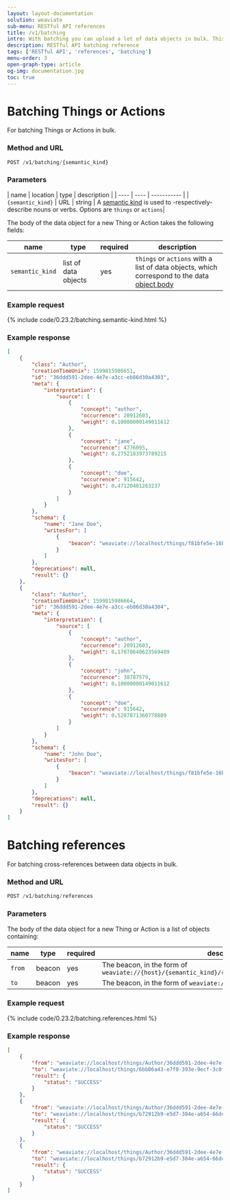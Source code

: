```yaml
---
layout: layout-documentation
solution: weaviate
sub-menu: RESTful API references
title: /v1/batching
intro: With batching you can upload a lot of data objects in bulk. This saves time compared to a lot of single request.
description: RESTful API batching reference
tags: ['RESTful API', 'references', 'batching']
menu-order: 3
open-graph-type: article
og-img: documentation.jpg
toc: true
---
```


# Batching Things or Actions

For batching Things or Actions in bulk.

### Method and URL

```js
POST /v1/batching/{semantic_kind}
```

### Parameters

| name | location | type | description |
| ---- | ---- | ----------- |
| `{semantic_kind}` | URL | string | A [semantic kind](../more-resources/glossary.html) is used to -respectively- describe nouns or verbs. Options are `things` or `actions`|

The body of the data object for a new Thing or Action takes the following fields:

| name | type | required | description |
| ---- | ---- | ---- | ---- |
| `semantic_kind` | list of data objects | yes | `things` or `actions` with a list of data objects, which correspond to the data [object body](./semantic-kind.html#parameters-1) |

### Example request

{% include code/0.23.2/batching.semantic-kind.html %}

### Example response

```json
[
    {
        "class": "Author",
        "creationTimeUnix": 1599815986651,
        "id": "36ddd591-2dee-4e7e-a3cc-eb86d30a4303",
        "meta": {
            "interpretation": {
                "source": [
                    {
                        "concept": "author",
                        "occurrence": 20912603,
                        "weight": 0.10000000149011612
                    },
                    {
                        "concept": "jane",
                        "occurrence": 4776095,
                        "weight": 0.2752183973789215
                    },
                    {
                        "concept": "doe",
                        "occurrence": 915642,
                        "weight": 0.47120401263237
                    }
                ]
            }
        },
        "schema": {
            "name": "Jane Doe",
            "writesFor": [
                {
                    "beacon": "weaviate://localhost/things/f81bfe5e-16ba-4615-a516-46c2ae2e5a80"
                }
            ]
        },
        "deprecations": null,
        "result": {}
    },
    {
        "class": "Author",
        "creationTimeUnix": 1599815986664,
        "id": "36ddd591-2dee-4e7e-a3cc-eb86d30a4304",
        "meta": {
            "interpretation": {
                "source": [
                    {
                        "concept": "author",
                        "occurrence": 20912603,
                        "weight": 0.17070640623569489
                    },
                    {
                        "concept": "john",
                        "occurrence": 38787579,
                        "weight": 0.10000000149011612
                    },
                    {
                        "concept": "doe",
                        "occurrence": 915642,
                        "weight": 0.5287871360778809
                    }
                ]
            }
        },
        "schema": {
            "name": "John Doe",
            "writesFor": [
                {
                    "beacon": "weaviate://localhost/things/f81bfe5e-16ba-4615-a516-46c2ae2e5a80"
                }
            ]
        },
        "deprecations": null,
        "result": {}
    }
]
```


# Batching references

For batching cross-references between data objects in bulk.

### Method and URL

```js
POST /v1/batching/references
```

### Parameters

The body of the data object for a new Thing or Action is a list of objects containing:

| name | type | required | description |
| ---- | ---- | ---- | ---- |
| `from` | beacon | yes | The beacon, in the form of `weaviate://{host}/{semantic_kind}/{Classname}/{id}/{cref_property_name}` |
| `to` | beacon | yes | The beacon, in the form of `weaviate://{host}/{semantic_kind}/{id}` |

### Example request

{% include code/0.23.2/batching.references.html %}

### Example response

```json
[
    {
        "from": "weaviate://localhost/things/Author/36ddd591-2dee-4e7e-a3cc-eb86d30a4303/wroteArticles",
        "to": "weaviate://localhost/things/6bb06a43-e7f0-393e-9ecf-3c0f4e129064",
        "result": {
            "status": "SUCCESS"
        }
    },
    {
        "from": "weaviate://localhost/things/Author/36ddd591-2dee-4e7e-a3cc-eb86d30a4303/wroteArticles",
        "to": "weaviate://localhost/things/b72912b9-e5d7-304e-a654-66dc63c55b32",
        "result": {
            "status": "SUCCESS"
        }
    },
    {
        "from": "weaviate://localhost/things/Author/36ddd591-2dee-4e7e-a3cc-eb86d30a4304/wroteArticles",
        "to": "weaviate://localhost/things/b72912b9-e5d7-304e-a654-66dc63c55b32",
        "result": {
            "status": "SUCCESS"
        }
    }
]
```